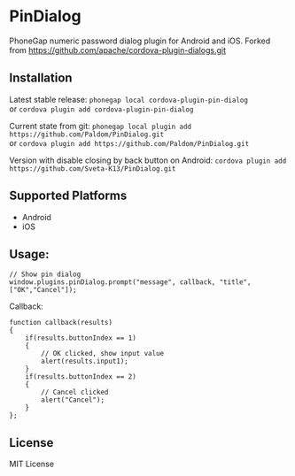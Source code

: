 PinDialog
=========

PhoneGap numeric password dialog plugin for Android and iOS. Forked from https://github.com/apache/cordova-plugin-dialogs.git

## Installation

Latest stable release: ```phonegap local cordova-plugin-pin-dialog```  
or ```cordova plugin add cordova-plugin-pin-dialog```

Current state from git: ```phonegap local plugin add https://github.com/Paldom/PinDialog.git```  
or ```cordova plugin add https://github.com/Paldom/PinDialog.git```


Version with disable closing by back button on Android:
```cordova plugin add https://github.com/Sveta-K13/PinDialog.git```

## Supported Platforms

- Android
- iOS

## Usage:

    // Show pin dialog
    window.plugins.pinDialog.prompt("message", callback, "title", ["OK","Cancel"]);

Callback:

    function callback(results)
    {
        if(results.buttonIndex == 1)
        {
            // OK clicked, show input value
            alert(results.input1);
        }
        if(results.buttonIndex == 2)
        {
            // Cancel clicked
            alert("Cancel");
        }
    };

## License

MIT License